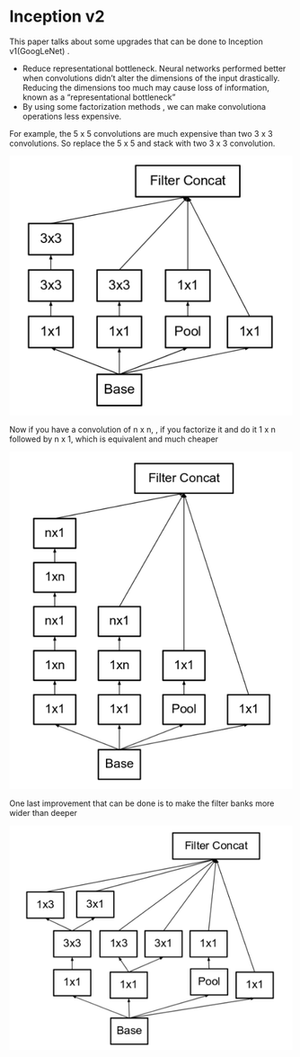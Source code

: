 # Inception v2

This paper talks about some upgrades that can be done to Inception v1(GoogLeNet) .
* Reduce representational bottleneck. Neural networks performed better when convolutions didn’t alter the dimensions of the input drastically. 
Reducing the dimensions too much may cause loss of information, known as a “representational bottleneck”
* By using some factorization methods , we can make convolutiona operations less expensive.

For example, the 5 x 5 convolutions are much expensive than two 3 x 3 convolutions. So replace the 5 x 5 and stack with two 3 x 3 convolution.


![1](images/change_1.png)

Now if you have a convolution of n x n, , if you factorize it and do it 1 x n followed by n x 1, which is equivalent and much cheaper


![2](images/change_2.png)

One last improvement that can be done is to make the filter banks more wider than deeper


![3](images/change_3.png)

